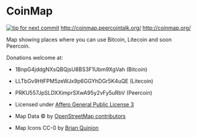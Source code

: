 CoinMap
=======
[![tip for next commit](http://peer4commit.com/projects/84.svg)](http://peer4commit.com/projects/84)
<http://coinmap.peercointalk.org/>
<http://coinmap.org/>

Map showing places where you can use Bitcoin, Litecoin and soon Peercoin.

Donations welcome at:
* 1BnpG4jddgNXsQBQjsU8BS3F1Ubm9XgVah (Bitcoin)
* LLTbGv9HtFPM5zeWJx9p6GGYhDGr5K4uQE (Litecoin)
* PRKU557JpSLDXXimprSXwA95y2vFy5uRbV (Peercoin)

* Licensed under [Affero General Public License 3](http://www.gnu.org/licenses/agpl-3.0.html)
* Map Data © by [OpenStreetMap contributors](http://www.openstreetmap.org/copyright)
* Map Icons CC-0 by [Brian Quinion](http://www.sjjb.co.uk/mapicons/)
